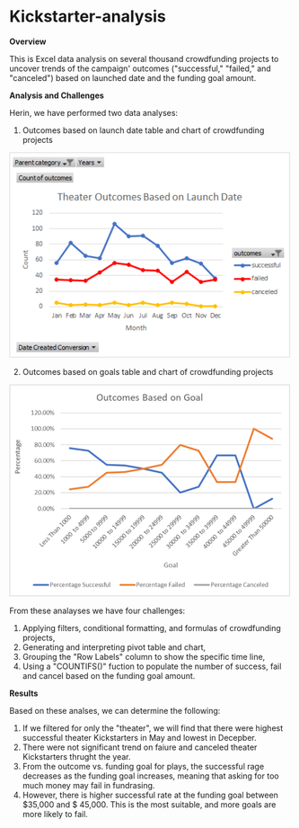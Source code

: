 # Kickstarter-analysis

**Overview**

This is Excel data analysis on several thousand crowdfunding projects to uncover trends of the campaign' outcomes ("successful," "failed," and "canceled") based on launched date and the funding goal amount.


**Analysis and Challenges**

Herin, we have performed two data analyses: 
1. Outcomes based on launch date table and chart of crowdfunding projects

![Outcomes_vs_Launch date](Theater_Outcomes_vs_Launch.png)


2. Outcomes based on goals table and chart of crowdfunding projects

![Outcomes_vs_Goals](Outcomes_vs_Goals..png)


From these analayses we have four challenges:
1. Applying filters, conditional formatting, and formulas of crowdfunding projects,
2. Generating and interpreting pivot table and chart,
3. Grouping the "Row Labels" column to show the specific time line,
4. Using a "COUNTIFS()" fuction to populate the number of success, fail and cancel based on the funding goal amount.

**Results**

Based on these analses, we can determine the following:

1.  If we filtered for only the "theater", we will find that there were highest successful theater Kickstarters in May and lowest in Decepber.
2.  There were not significant trend on faiure and canceled theater Kickstarters thrught the year.
3.  From the outcome vs. funding goal for plays, the successful rage decreases as the funding goal increases, meaning that asking for too much money may fail in fundrasing.  
4.  However, there is higher successful rate at the funding goal between $35,000 and $ 45,000. This is the most suitable, and more goals are more likely to fail.

